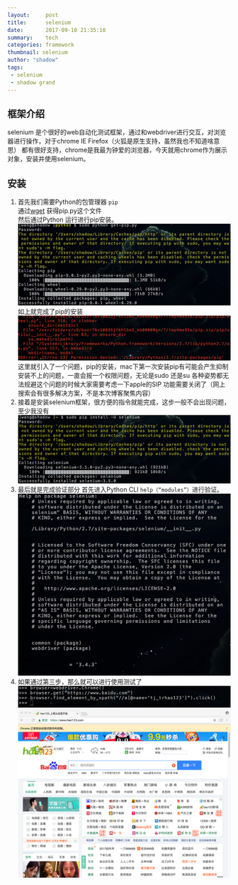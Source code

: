 ```yaml
---
layout:     post
title:      selenium
date:       2017-09-10 21:35:18
summary:    tech
categories: framework
thumbnail: selenium
author: "shadow"
tags:
 - selenium
 - shadow grand
---
```


## 框架介绍
selenium 是个很好的web自动化测试框架，通过和webdriver进行交互，对浏览器进行操作，对于chrome IE Firefox（火狐是原生支持，虽然我也不知道啥意思） 都有很好支持，chrome是我最为钟爱的浏览器，今天就用chrome作为展示对象，安装并使用selenium。   

## 安装

1. 首先我们需要Python的包管理器 `pip`   
通过[wget](https://bootstrap.pypa.io/get-pip.py) 获得pip.py这个文件   
然后通过Python 运行进行pip安装。
![get pip](/image/selenium/get_pip.png) 
如上就完成了pip的安装
![pip not install](/image/selenium/pip_notinstall.png)
这里就引入了一个问题，pip的安装，mac下第一次安装pip有可能会产生抑制安装不上的问题，一直会报一个权限问题，无论是sudo 还是su 各种姿势都无法规避这个问题的时候大家需要考虑一下apple的SIP 功能需要关闭了（网上搜索会有很多解决方案，不是本次博客聚焦内容）
2. 接着是安装selenium框架，很方便的指令就能完成，这步一般不会出现问题，至少我没有      
![get selenium](/image/selenium/install_selenium.png)
3. 最后就是完成验证部分 首先进入Python CLI `help（“modules”）`进行验证。   
![help modules](/image/selenium/help_selenium.png)
4. 如果通过第三步，那么就可以进行使用测试了   
![dw](/image/selenium/click_selenium.png)
![click browser](/image/selenium/click_browser.png)

